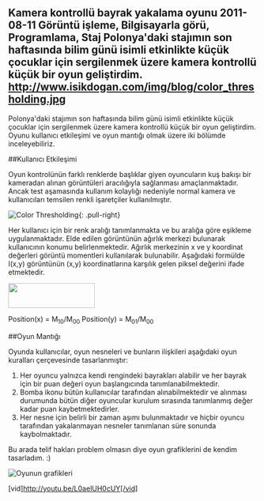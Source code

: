 Kamera kontrollü bayrak yakalama oyunu
2011-08-11
Görüntü işleme, Bilgisayarla görü, Programlama, Staj
Polonya'daki stajımın son haftasında bilim günü isimli etkinlikte küçük çocuklar için sergilenmek üzere kamera kontrollü küçük bir oyun geliştirdim.
http://www.isikdogan.com/img/blog/color_thresholding.jpg
---
Polonya'daki stajımın son haftasında bilim günü isimli etkinlikte küçük çocuklar için sergilenmek üzere kamera kontrollü küçük bir oyun geliştirdim. Oyunu kullanıcı etkileşimi ve oyun mantığı olmak üzere iki bölümde inceleyebiliriz.

##Kullanıcı Etkileşimi

Oyun kontrolünün farklı renklerde başlıklar giyen oyuncuların kuş bakışı bir kameradan alınan görüntüleri aracılığıyla sağlanması amaçlanmaktadır. Ancak test aşamasında kullanım kolaylığı nedeniyle normal kamera ve kullanıcıları temsilen renkli işaretçiler kullanılmıştır.
![Color Thresholding](../img/blog/color_thresholding.jpg){: .pull-right}

Her kullanıcı için bir renk aralığı tanımlanmakta ve bu aralığa göre eşikleme uygulanmaktadır. Elde edilen görüntünün ağırlık merkezi bulunarak kullanıcının konumu belirlenmektedir. Ağırlık merkezinin x ve y koordinat değerleri görüntü momentleri kullanılarak bulunabilir. Aşağıdaki formülde I(x,y) görüntünün (x,y) koordinatlarına karşılık gelen piksel değerini ifade etmektedir.
<img class="alignleft size-full wp-image-543" title="moments" src="../img/blog/moments.png" alt="" width="175" height="50" />
Position(x) = M<sub>10</sub>/M<sub>00</sub>
Position(y) = M<sub>01</sub>/M<sub>00</sub>
##Oyun Mantığı
Oyunda kullanıcılar, oyun nesneleri ve bunların ilişkileri aşağıdaki oyun kuralları çerçevesinde tasarlanmıştır:

1. Her oyuncu yalnızca kendi rengindeki bayrakları alabilir ve her bayrak için bir puan değeri oyun başlangıcında tanımlanabilmektedir.
2. Bomba ikonu bütün kullanıcılar tarafından alınabilmektedir ve alınması durumunda bütün diğer oyuncular kurulum sırasında tanımlanmış değer kadar puan kaybetmektedirler.
3. Her nesne için belirli bir zaman aşımı bulunmaktadır ve hiçbir oyuncu tarafından yakalanmayan nesneler tanımlanan süre sonunda kaybolmaktadır.
Bu arada telif hakları problem olmasın diye oyun grafiklerini de kendim tasarladım. :)
![Oyunun grafikleri](../img/blog/graphics.png "graphics")

[vid]http://youtu.be/L0aelUH0cUY[/vid]

